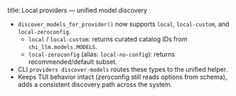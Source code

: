 title: Local providers — unified model discovery

- `discover_models_for_provider()` now supports `local`, `local-custom`, and `local-zeroconfig`.
  - `local` / `local-custom`: returns curated catalog IDs from `chi_llm.models.MODELS`.
  - `local-zeroconfig` (alias: `local-no-config`): returns recommended/default subset.
- CLI `providers discover-models` routes these types to the unified helper.
- Keeps TUI behavior intact (zeroconfig still reads options from schema), adds a consistent discovery path across the system.

